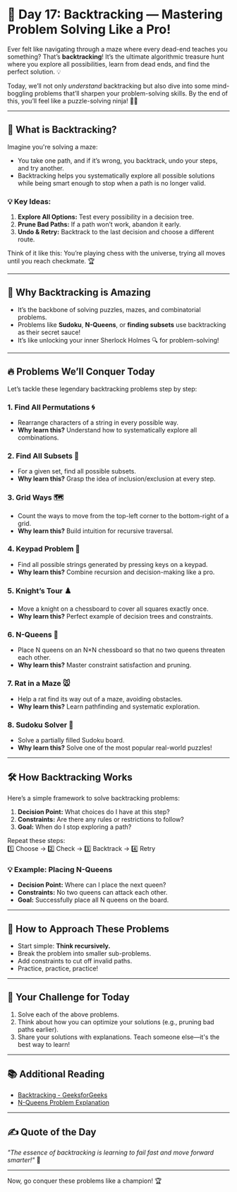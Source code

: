 
# 🚀 Day 17: Backtracking — Mastering Problem Solving Like a Pro!  

Ever felt like navigating through a maze where every dead-end teaches you something? That’s **backtracking**! It’s the ultimate algorithmic treasure hunt where you explore all possibilities, learn from dead ends, and find the perfect solution. 💡

Today, we’ll not only *understand* backtracking but also dive into some mind-boggling problems that’ll sharpen your problem-solving skills. By the end of this, you’ll feel like a puzzle-solving ninja! 🥷✨

---

## 🧠 **What is Backtracking?**

Imagine you're solving a maze:  
- You take one path, and if it’s wrong, you backtrack, undo your steps, and try another.  
- Backtracking helps you systematically explore all possible solutions while being smart enough to stop when a path is no longer valid.  

### 💡 Key Ideas:
1. **Explore All Options:** Test every possibility in a decision tree.  
2. **Prune Bad Paths:** If a path won’t work, abandon it early.  
3. **Undo & Retry:** Backtrack to the last decision and choose a different route.  

Think of it like this: You’re playing chess with the universe, trying all moves until you reach checkmate. 🏆

---

## 🧩 **Why Backtracking is Amazing**

- It’s the backbone of solving puzzles, mazes, and combinatorial problems.  
- Problems like **Sudoku**, **N-Queens**, or **finding subsets** use backtracking as their secret sauce!  
- It’s like unlocking your inner Sherlock Holmes 🔍 for problem-solving!  

---

## 🔥 **Problems We’ll Conquer Today**  

Let’s tackle these legendary backtracking problems step by step:  

### 1. **Find All Permutations** 🌀  
   - Rearrange characters of a string in every possible way.  
   - **Why learn this?** Understand how to systematically explore all combinations.  

### 2. **Find All Subsets** 🧮  
   - For a given set, find all possible subsets.  
   - **Why learn this?** Grasp the idea of inclusion/exclusion at every step.  

### 3. **Grid Ways** 🗺️  
   - Count the ways to move from the top-left corner to the bottom-right of a grid.  
   - **Why learn this?** Build intuition for recursive traversal.  

### 4. **Keypad Problem** 📱  
   - Find all possible strings generated by pressing keys on a keypad.  
   - **Why learn this?** Combine recursion and decision-making like a pro.  

### 5. **Knight’s Tour** ♟️  
   - Move a knight on a chessboard to cover all squares exactly once.  
   - **Why learn this?** Perfect example of decision trees and constraints.  

### 6. **N-Queens** 👑  
   - Place N queens on an N×N chessboard so that no two queens threaten each other.  
   - **Why learn this?** Master constraint satisfaction and pruning.  

### 7. **Rat in a Maze** 🐭  
   - Help a rat find its way out of a maze, avoiding obstacles.  
   - **Why learn this?** Learn pathfinding and systematic exploration.  

### 8. **Sudoku Solver** 🔢  
   - Solve a partially filled Sudoku board.  
   - **Why learn this?** Solve one of the most popular real-world puzzles!  

---

## 🛠️ **How Backtracking Works**

Here’s a simple framework to solve backtracking problems:

1. **Decision Point:** What choices do I have at this step?  
2. **Constraints:** Are there any rules or restrictions to follow?  
3. **Goal:** When do I stop exploring a path?  

Repeat these steps:  
1️⃣ Choose → 2️⃣ Check → 3️⃣ Backtrack → 4️⃣ Retry  

### 💡 Example: Placing N-Queens  
- **Decision Point:** Where can I place the next queen?  
- **Constraints:** No two queens can attack each other.  
- **Goal:** Successfully place all N queens on the board.  

---

## 🌟 **How to Approach These Problems**

- Start simple: **Think recursively.**  
- Break the problem into smaller sub-problems.  
- Add constraints to cut off invalid paths.  
- Practice, practice, practice!  

---

## 🎯 **Your Challenge for Today**

1. Solve each of the above problems.  
2. Think about how you can optimize your solutions (e.g., pruning bad paths earlier).  
3. Share your solutions with explanations. Teach someone else—it's the best way to learn!  

---

## 📚 **Additional Reading**  

- [Backtracking - GeeksforGeeks](https://www.geeksforgeeks.org/backtracking-algorithms/)  
- [N-Queens Problem Explanation](https://en.wikipedia.org/wiki/Eight_queens_puzzle)  

---

## ✍️ **Quote of the Day**

*"The essence of backtracking is learning to fail fast and move forward smarter!"* 🚀  

---

Now, go conquer these problems like a champion! 🏆  

